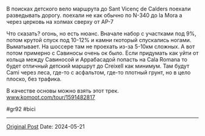 В поисках детского вело маршрута до Sant Vicenç de Calders поехали разведывать дорогу. поехали не как обычно по N-340 до la Mora а через церковь на холмах сверху от AP-7

Что сказать? огонь, но есть нюанс. Вначале набор с участками под 9%, потом крутой спуск под 10-12% и  камни rкоторый спускались ногами. Выматывает. На шоссере там не проехать из-за 5-10км сложных. А вот потом примерно с Савиносы очень ок было. Если придумать как уйти от кольца между Савиносой и Аррабасадой попасть на Cala Romana то будет отличный детский маршрут до Creixell как минимум. Там будут Cami через леса, где-то с асфальтом, где-то плотный грунт, но в цело плоско, без трафика.

В качестве основы можно взять этот трек. www.komoot.com/tour/1591482817 

#gr92 #bici

---
[Original Post](https://t.me/lev2tarragona/2210)
Date: 2024-05-21
